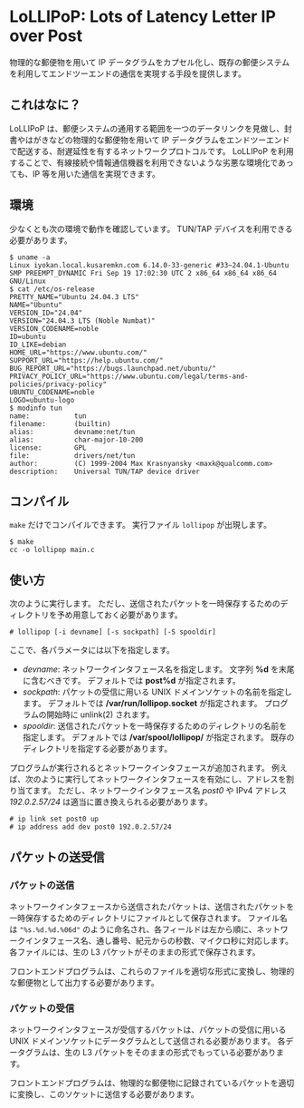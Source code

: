 # LoLLIPoP: Lots of Latency Letter IP over Post

物理的な郵便物を用いて IP データグラムをカプセル化し、既存の郵便システムを利用してエンドツーエンドの通信を実現する手段を提供します。

## これはなに？

LoLLIPoP は、郵便システムの通用する範囲を一つのデータリンクを見做し、封書やはがきなどの物理的な郵便物を用いて IP データグラムをエンドツーエンドで配送する、耐遅延性を有するネットワークプロトコルです。
LoLLIPoP を利用することで、有線接続や情報通信機器を利用できないような劣悪な環境化であっても、IP 等を用いた通信を実現できます。

## 環境

少なくとも次の環境で動作を確認しています。
TUN/TAP デバイスを利用できる必要があります。

```console
$ uname -a
Linux iyokan.local.kusaremkn.com 6.14.0-33-generic #33~24.04.1-Ubuntu SMP PREEMPT_DYNAMIC Fri Sep 19 17:02:30 UTC 2 x86_64 x86_64 x86_64 GNU/Linux
$ cat /etc/os-release 
PRETTY_NAME="Ubuntu 24.04.3 LTS"
NAME="Ubuntu"
VERSION_ID="24.04"
VERSION="24.04.3 LTS (Noble Numbat)"
VERSION_CODENAME=noble
ID=ubuntu
ID_LIKE=debian
HOME_URL="https://www.ubuntu.com/"
SUPPORT_URL="https://help.ubuntu.com/"
BUG_REPORT_URL="https://bugs.launchpad.net/ubuntu/"
PRIVACY_POLICY_URL="https://www.ubuntu.com/legal/terms-and-policies/privacy-policy"
UBUNTU_CODENAME=noble
LOGO=ubuntu-logo
$ modinfo tun
name:           tun
filename:       (builtin)
alias:          devname:net/tun
alias:          char-major-10-200
license:        GPL
file:           drivers/net/tun
author:         (C) 1999-2004 Max Krasnyansky <maxk@qualcomm.com>
description:    Universal TUN/TAP device driver
```

## コンパイル

`make` だけでコンパイルできます。
実行ファイル `lollipop` が出現します。

```console
$ make
cc -o lollipop main.c
```

## 使い方

次のように実行します。
ただし、送信されたパケットを一時保存するためのディレクトリを予め用意しておく必要があります。

```console
# lollipop [-i devname] [-s sockpath] [-S spooldir]
```

ここで、各パラメータには以下を指定します。

- *devname*: ネットワークインタフェース名を指定します。
    文字列 **%d** を末尾に含むべきです。
    デフォルトでは **post%d** が指定されます。
- *sockpath*: パケットの受信に用いる UNIX ドメインソケットの名前を指定します。
    デフォルトでは **/var/run/lollipop.socket** が指定されます。
    プログラムの開始時に unlink(2) されます。
- *spooldir*: 送信されたパケットを一時保存するためのディレクトリの名前を指定します。
    デフォルトでは **/var/spool/lollipop/** が指定されます。
    既存のディレクトリを指定する必要があります。

プログラムが実行されるとネットワークインタフェースが追加されます。
例えば、次のように実行してネットワークインタフェースを有効にし、アドレスを割り当てます。
ただし、ネットワークインタフェース名 *post0* や IPv4 アドレス *192.0.2.57/24* は適当に置き換えられる必要があります。

```console
# ip link set post0 up
# ip address add dev post0 192.0.2.57/24
```

## パケットの送受信

### パケットの送信

ネットワークインタフェースから送信されたパケットは、送信されたパケットを一時保存するためのディレクトリにファイルとして保存されます。
ファイル名は `"%s.%d.%d.%06d"` のように命名され、各フィールドは左から順に、ネットワークインタフェース名、通し番号、紀元からの秒数、マイクロ秒に対応します。
各ファイルには、生の L3 パケットがそのままの形式で保存されます。

フロントエンドプログラムは、これらのファイルを適切な形式に変換し、物理的な郵便物として出力する必要があります。

### パケットの受信

ネットワークインタフェースが受信するパケットは、パケットの受信に用いる UNIX ドメインソケットにデータグラムとして送信される必要があります。
各データグラムは、生の L3 パケットをそのままの形式でもっている必要があります。

フロントエンドプログラムは、物理的な郵便物に記録されているパケットを適切に変換し、このソケットに送信する必要があります。
